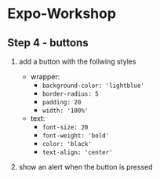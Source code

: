 # Expo-Workshop

## Step 4 - buttons

1. add a button with the follwing styles

   - wrapper:
     - `background-color: 'lightblue'`
     - `border-radius: 5`
     - `padding: 20`
     - `width: '100%'`
   - text:
     - `font-size: 20`
     - `font-weight: 'bold'`
     - `color: 'black'`
     - `text-align: 'center'`

2. show an alert when the button is pressed
